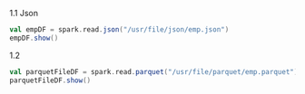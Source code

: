 1.1 Json

```scala
val empDF = spark.read.json("/usr/file/json/emp.json")
empDF.show()
```

1.2 

```scala
val parquetFileDF = spark.read.parquet("/usr/file/parquet/emp.parquet")
parquetFileDF.show()
```

